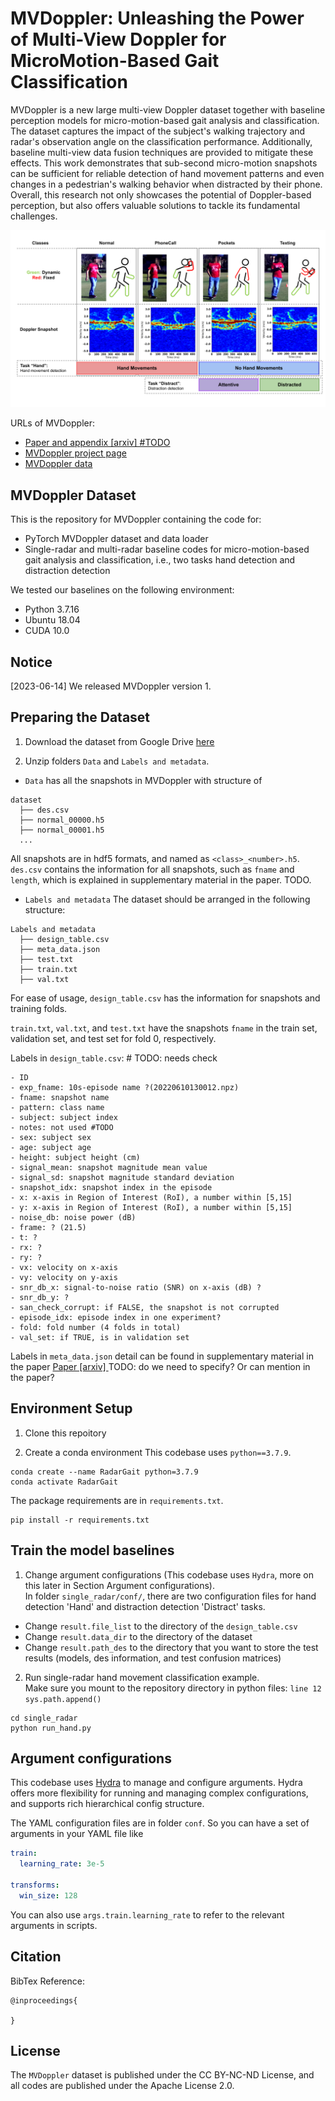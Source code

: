 # MVDoppler: Unleashing the Power of Multi-View Doppler for MicroMotion-Based Gait Classification
MVDoppler is a new large multi-view Doppler dataset together with baseline perception models for micro-motion-based gait analysis and classification. The dataset captures the impact of the subject's walking trajectory and radar's observation angle on the classification performance. Additionally, baseline multi-view data fusion techniques are provided to mitigate these effects. This work demonstrates that sub-second micro-motion snapshots can be sufficient for reliable detection of hand movement patterns and even changes in a pedestrian's walking behavior when distracted by their phone. Overall, this research not only showcases the potential of Doppler-based perception, but also offers valuable solutions to tackle its fundamental challenges.

![image](./figures/classes.svg)

URLs of MVDoppler:
* <a href="https://arxiv.org/"> Paper and appendix [arxiv] #TODO </a>
* <a href="https://mvdoppler.github.io/"> MVDoppler project page </a>
* <a href="https://drive.google.com/drive/folders/1Mde8sfxKl8L0OwG4UVQR7IE5Tg-bSosR"> MVDoppler data </a>


## MVDoppler Dataset
This is the repository for MVDoppler containing the code for:
* PyTorch MVDoppler dataset and data loader
* Single-radar and multi-radar baseline codes for micro-motion-based gait analysis and classification, i.e., two tasks hand detection and distraction detection

We tested our baselines on the following environment:
* Python 3.7.16 
* Ubuntu 18.04  
* CUDA 10.0 

## Notice
[2023-06-14] We released MVDoppler version 1.


## Preparing the Dataset
1. Download the dataset from Google Drive <a href="https://drive.google.com/drive/folders/1Mde8sfxKl8L0OwG4UVQR7IE5Tg-bSosR"> here </a> 

2. Unzip folders `Data` and `Labels and metadata`. 
* `Data` has all the snapshots in MVDoppler with structure of 
```
dataset
  ├── des.csv
  ├── normal_00000.h5
  ├── normal_00001.h5
  ...
```

All snapshots are in hdf5 formats, and named as `<class>_<number>.h5`. `des.csv` contains the information for all snapshots, such as `fname` and `length`, which is explained in supplementary material in the paper.  TODO.

* `Labels and metadata` 
The dataset should be arranged in the following structure:
```
Labels and metadata
  ├── design_table.csv
  ├── meta_data.json
  ├── test.txt
  ├── train.txt
  ├── val.txt
```

For ease of usage, `design_table.csv` has the information for snapshots and training folds. 

`train.txt`, `val.txt`, and `test.txt` have the snapshots `fname` in the train set, validation set, and test set for fold 0, respectively.

Labels in `design_table.csv`: # TODO: needs check
```
- ID
- exp_fname: 10s-episode name ?(20220610130012.npz)
- fname: snapshot name
- pattern: class name
- subject: subject index
- notes: not used #TODO
- sex: subject sex
- age: subject age
- height: subject height (cm)
- signal_mean: snapshot magnitude mean value
- signal_sd: snapshot magnitude standard deviation
- snapshot_idx: snapshot index in the episode
- x: x-axis in Region of Interest (RoI), a number within [5,15] 
- y: x-axis in Region of Interest (RoI), a number within [5,15]
- noise_db: noise power (dB)
- frame: ? (21.5)
- t: ?
- rx: ?
- ry: ?
- vx: velocity on x-axis
- vy: velocity on y-axis
- snr_db_x: signal-to-noise ratio (SNR) on x-axis (dB) ?
- snr_db_y: ?
- san_check_corrupt: if FALSE, the snapshot is not corrupted
- episode_idx: episode index in one experiment?
- fold: fold number (4 folds in total)
- val_set: if TRUE, is in validation set
```

Labels in `meta_data.json` detail can be found in supplementary material in the paper <a href="https://arxiv.org/"> Paper [arxiv] </a>
TODO: do we need to specify? Or can mention in the paper?


## Environment Setup
1. Clone this repoitory

2. Create a conda environment
This codebase uses `python==3.7.9`.
```
conda create --name RadarGait python=3.7.9
conda activate RadarGait
```
The package requirements are in `requirements.txt`.

```
pip install -r requirements.txt
```


## Train the model baselines
1. Change argument configurations (This codebase uses `Hydra`, more on this later in Section Argument configurations).  
  In folder `single_radar/conf/`, there are two configuration files for hand detection 'Hand' and distraction detection 'Distract' tasks. 

* Change `result.file_list` to the directory of the `design_table.csv`
* Change `result.data_dir` to the directory of the dataset
* Change `result.path_des` to the directory that you want to store the test results (models, des information, and test confusion matrices)


2. Run single-radar hand movement classification example.   
  Make sure you mount to the repository directory in python files: `line 12 sys.path.append()`
```
cd single_radar
python run_hand.py
```


## Argument configurations

This codebase uses [Hydra](https://github.com/facebookresearch/hydra) to manage
and configure arguments. Hydra offers more flexibility for running and managing complex configurations, and supports rich hierarchical config structure.

The YAML configuration files are in folder `conf`. So you can have a set of arguments in your YAML file like

```YAML
train: 
  learning_rate: 3e-5

transforms:
  win_size: 128
```
You can also use `args.train.learning_rate` to refer to the relevant arguments in scripts.


## Citation
BibTex Reference:
```
@inproceedings{

}
```

## License
The `MVDoppler` dataset is published under the CC BY-NC-ND License, and all codes are published under the Apache License 2.0.